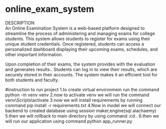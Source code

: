 # online_exam_system

DESCRIPTION                                                                                                                                                     
An Online Examination System is a web-based platform designed to streamline the process of administering and managing exams for college students. This system allows students to register for exams  using their unique student credentials. Once registered, students can access a personalized dashboard displaying their upcoming exams, schedules, and other important information.

Upon completion of their exams, the system provides with the evaluation  and generates  results.. Students can log in to view their results, which are securely stored in their accounts. The system  makes it an efficient tool for both students and faculty.

#instruction to run project 
1.to create virtual environmein run the command python -m venv venv
2.now to activate venv we will run the command venv\Scripts\activate
3.now we will install requirements by running command pip install -r requirements.txt
4.Now in model we will connect our backend to created database using session maker,engine(sql alachaemy)
5.then we will rollback to main directory by using command :cd..
6.then we will run our application using command python app_runner.py
